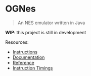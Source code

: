 # OGNes
> An NES emulator written in Java

**WIP**: this project is still in development

Resources:

- [Instructions](http://www.obelisk.me.uk/6502/reference.html)
- [Documentation](http://nesdev.com/NESDoc.pdf)
- [Reference](http://wiki.nesdev.com/w/index.php/NES_reference_guide)
- [Instruction Timings](http://atarihq.com/danb/files/64doc.txt)